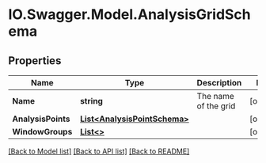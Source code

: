 # IO.Swagger.Model.AnalysisGridSchema
## Properties

Name | Type | Description | Notes
------------ | ------------- | ------------- | -------------
**Name** | **string** | The name of the grid | [optional] 
**AnalysisPoints** | [**List&lt;AnalysisPointSchema&gt;**](AnalysisPointSchema.md) |  | [optional] 
**WindowGroups** | [**List&lt;&gt;**](.md) |  | [optional] 

[[Back to Model list]](../README.md#documentation-for-models) [[Back to API list]](../README.md#documentation-for-api-endpoints) [[Back to README]](../README.md)


